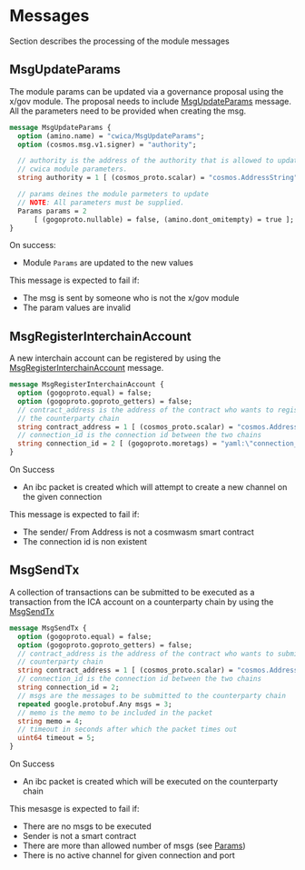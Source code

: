 # Messages

Section describes the processing of the module messages

## MsgUpdateParams

The module params can be updated via a governance proposal using the x/gov module. The proposal needs to include [MsgUpdateParams](../../../proto/archway/cwica/v1/tx.proto#L70) message. All the parameters need to be provided when creating the msg.

```proto
message MsgUpdateParams {
  option (amino.name) = "cwica/MsgUpdateParams";
  option (cosmos.msg.v1.signer) = "authority";

  // authority is the address of the authority that is allowed to update the
  // cwica module parameters.
  string authority = 1 [ (cosmos_proto.scalar) = "cosmos.AddressString" ];

  // params deines the module parmeters to update
  // NOTE: All parameters must be supplied.
  Params params = 2
      [ (gogoproto.nullable) = false, (amino.dont_omitempty) = true ];
}
```

On success: 
* Module `Params` are updated to the new values

This message is expected to fail if:
* The msg is sent by someone who is not the x/gov module
* The param values are invalid

## MsgRegisterInterchainAccount

A new interchain account can be registered by using the [MsgRegisterInterchainAccount](../../../proto/archway/cwica/v1/tx.proto#L29) message.

```proto
message MsgRegisterInterchainAccount {
  option (gogoproto.equal) = false;
  option (gogoproto.goproto_getters) = false;
  // contract_address is the address of the contract who wants to register an ica account on
  // the counterparty chain
  string contract_address = 1 [ (cosmos_proto.scalar) = "cosmos.AddressString" ];
  // connection_id is the connection id between the two chains
  string connection_id = 2 [ (gogoproto.moretags) = "yaml:\"connection_id\"" ];
}
```

On Success
* An ibc packet is created which will attempt to create a new channel on the given connection

This message is expected to fail if:
* The sender/ From Address is not a cosmwasm smart contract
* The connection id is non existent

## MsgSendTx

A collection of transactions can be submitted to be executed as a transaction from the ICA account on a counterparty chain by using the [MsgSendTx](../../../proto/archway/cwica/v1/tx.proto#L43)

```proto
message MsgSendTx {
  option (gogoproto.equal) = false;
  option (gogoproto.goproto_getters) = false;
  // contract_address is the address of the contract who wants to submit a transaction to the
  // counterparty chain
  string contract_address = 1 [ (cosmos_proto.scalar) = "cosmos.AddressString" ];
  // connection_id is the connection id between the two chains
  string connection_id = 2;
  // msgs are the messages to be submitted to the counterparty chain
  repeated google.protobuf.Any msgs = 3;
  // memo is the memo to be included in the packet
  string memo = 4;
  // timeout in seconds after which the packet times out
  uint64 timeout = 5;
}
```

On Success
* An ibc packet is created which will be executed on the counterparty chain

This mesasge is expected to fail if:
* There are no msgs to be executed
* Sender is not a smart contract
* There are more than allowed number of msgs (see [Params](../../../proto/archway/cwica/v1/params.proto))
* There is no active channel for given connection and port 